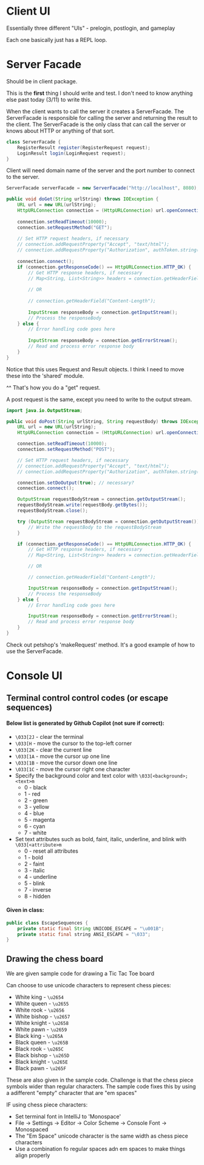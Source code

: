 # Client UI

Essentially three different "UIs" - prelogin, postlogin, and gameplay

Each one basically just has a REPL loop.

# Server Facade
Should be in client package.

This is the **first** thing I should write and test. 
I don't need to know anything else past today (3/11) to write this.

When the client wants to call the server it creates a ServerFacade. The ServerFacade is responsible for calling the server and returning the result to the client. 
The ServerFacade is the only class that can call the server or knows about HTTP or anything of that sort.
```java
class ServerFacade {
    RegisterResult register(RegisterRequest request);
    LoginResult login(LoginRequest request);
}
```

Client will need domain name of the server and the port number to connect to the server. 
```java
ServerFacade serverFacade = new ServerFacade("http://localhost", 8080);
```

```java
public void doGet(String urlString) throws IOException {
    URL url = new URL(urlString);
    HttpURLConnection connection = (HttpURLConnection) url.openConnection();
    
    connection.setReadTimeout(10000);
    connection.setRequestMethod("GET");
    
    // Set HTTP request headers, if necessary
    // connection.addRequestProperty("Accept", "text/html");
    // connection.addRequestProperty("Authorization", authToken.string());
    
    connection.connect();
    if (connection.getResponseCode() == HttpURLConnection.HTTP_OK) {
        // Get HTTP response headers, if necessary
        // Map<String, List<String>> headers = connection.getHeaderFields();
        
        // OR
        
        // connection.getHeaderField("Content-Length");
        
        InputStream responseBody = connection.getInputStream();
        // Process the responseBody
    } else {
        // Error handling code goes here
        
        InputStream responseBody = connection.getErrorStream();
        // Read and process error response body
    }
}
```

Notice that this uses Request and Result objects. 
I think I need to move these into the 'shared' module.

^^ That's how you do a "get" request. 

A post request is the same, except you need to write to the output stream.

```java
import java.io.OutputStream;

public void doPost(String urlString, String requestBody) throws IOException {
    URL url = new URL(urlString);
    HttpURLConnection connection = (HttpURLConnection) url.openConnection();

    connection.setReadTimeout(10000);
    connection.setRequestMethod("POST");

    // Set HTTP request headers, if necessary
    // connection.addRequestProperty("Accept", "text/html");
    // connection.addRequestProperty("Authorization", authToken.string());

    connection.setDoOutput(true); // necessary?
    connection.connect();

    OutputStream requestBodyStream = connection.getOutputStream();
    requestBodyStream.write(requestBody.getBytes());
    requestBodyStream.close();

    try (OutputStream requestBodyStream = connection.getOutputStream()) {
        // Write the requestBody to the requestBodyStream
    }

    if (connection.getResponseCode() == HttpURLConnection.HTTP_OK) {
        // Get HTTP response headers, if necessary
        // Map<String, List<String>> headers = connection.getHeaderFields();

        // OR

        // connection.getHeaderField("Content-Length");

        InputStream responseBody = connection.getInputStream();
        // Process the responseBody
    } else {
        // Error handling code goes here

        InputStream responseBody = connection.getErrorStream();
        // Read and process error response body
    }
}
```

Check out petshop's 'makeRequest' method. It's a good example of how to use the ServerFacade.


# Console UI

## Terminal control control codes (or escape sequences)

#### Below list is generated by Github Copilot (not sure if correct):

- `\033[2J` - clear the terminal
- `\033[H` - move the cursor to the top-left corner
- `\033[2K` - clear the current line
- `\033[1A` - move the cursor up one line
- `\033[1B` - move the cursor down one line
- `\033[1C` - move the cursor right one character
- Specify the background color and text color with `\033[<background>;<text>m`
    - 0 - black
    - 1 - red
    - 2 - green
    - 3 - yellow
    - 4 - blue
    - 5 - magenta
    - 6 - cyan
    - 7 - white
- Set text attributes such as bold, faint, italic, underline, and blink with `\033[<attribute>m`
    - 0 - reset all attributes
    - 1 - bold
    - 2 - faint
    - 3 - italic
    - 4 - underline
    - 5 - blink
    - 7 - inverse
    - 8 - hidden

#### Given in class:

```java
public class EscapeSequences {
    private static final String UNICODE_ESCAPE = "\u001B";
    private static final string ANSI_ESCAPE = "\033";
}
```

## Drawing the chess board

We are given sample code for drawing a Tic Tac Toe board

Can choose to use unicode characters to represent chess pieces:
- White king - `\u2654`
- White queen - `\u2655`
- White rook - `\u2656`
- White bishop - `\u2657`
- White knight - `\u2658`
- White pawn - `\u2659`
- Black king - `\u265A`
- Black queen - `\u265B`
- Black rook - `\u265C`
- Black bishop - `\u265D`
- Black knight - `\u265E`
- Black pawn - `\u265F`

These are also given in the sample code. 
Challenge is that the chess piece symbols wider than regular characters.
The sample code fixes this by using a adifferent "empty" character that are "em spaces"

IF using chess piece characters:
- Set terminal font in IntelliJ to 'Monospace'
- File -> Settings -> Editor -> Color Scheme -> Console Font -> Monospaced
- The "Em Space" unicode character is the same width as chess piece characters
- Use a combination fo regular spaces adn em spaces to make things align properly